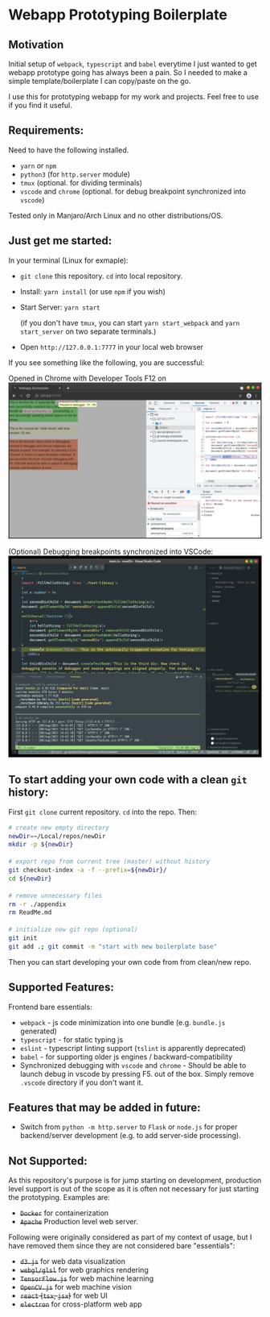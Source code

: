 # Webapp Prototyping Boilerplate

## Motivation

Initial setup of `webpack`, `typescript` and `babel` everytime I just wanted to get webapp prototype going has always been a pain. So I needed to make a simple template/boilerplate I can copy/paste on the go.

I use this for prototyping webapp for my work and projects. Feel free to use if you find it useful.

## Requirements:
Need to have the following installed.

- `yarn` or `npm`
- `python3` (for `http.server` module)
- `tmux` (optional. for dividing terminals)
- `vscode` and `chrome` (optional. for debug breakpoint synchronized into `vscode`)

Tested only in Manjaro/Arch Linux and no other distributions/OS.

## Just get me started:
In your terminal (Linux for exmaple):
- `git clone` this repository. `cd` into local repository.
- Install: `yarn install` (or use `npm` if you wish)
- Start Server: `yarn start`

  (if you don't have `tmux`, you can start `yarn start_webpack` and `yarn start_server` on two separate terminals.)

- Open `http://127.0.0.1:7777` in your local web browser

If you see something like the following, you are successful:

Opened in Chrome with Developer Tools <key>F12</key> on
![Example Screenshot - Chrome](./appendix/screenshot-chrome.jpeg)

(Optional) Debugging breakpoints synchronized into VSCode:
![Example Screenshot - VSCode](./appendix/screenshot-vscode.jpeg)
## To start adding your own code with a clean `git` history:

First `git clone` current repository. `cd` into the repo. Then:

```sh
# create new empty directory
newDir=~/Local/repos/newDir
mkdir -p ${newDir}

# export repo from current tree (master) without history
git checkout-index -a -f --prefix=${newDir}/
cd ${newDir}

# remove unnecessary files
rm -r ./appendix
rm ReadMe.md

# initialize new git repo (optional)
git init
git add .; git commit -m "start with new boilerplate base"
```
Then you can start developing your own code from from clean/new repo.

## Supported Features:
Frontend bare essentials:
- `webpack` - js code minimization into one bundle (e.g. `bundle.js` generated)
- `typescript` - for static typing js
- `eslint` - typescript linting support  (`tslint` is apparently deprecated)
- `babel` - for supporting older js engines / backward-compatibility
- Synchronized debugging with `vscode` and `chrome` - Should be able to launch debug in vscode by pressing <key>F5.</key> out of the box. Simply remove `.vscode` directory if you don't want it.


## Features that may be added in future:
- Switch from `python -m http.server` to `Flask` or `node.js` for proper backend/server development (e.g. to add server-side processing).

## Not Supported:
As this repository's purpose is for jump starting on development, production level support is out of the scope as it is often not necessary for just starting the prototyping. Examples are:
- ~~`Docker`~~ for containerization
- ~~`Apache`~~ Production level web server.

Following were originally considered as part of my context of usage, but I have removed them since they are not considered bare "essentials":
- ~~`d3.js`~~ for web data visualization
- ~~`webgl/glsl`~~ for web graphics rendering
- ~~`TensorFlow.js`~~ for web machine learning
- ~~`OpenCV.js`~~ for web machine vision
- ~~`react` (`tsx`, `jsx`)~~ for web UI
- ~~`electron`~~ for cross-platform web app
